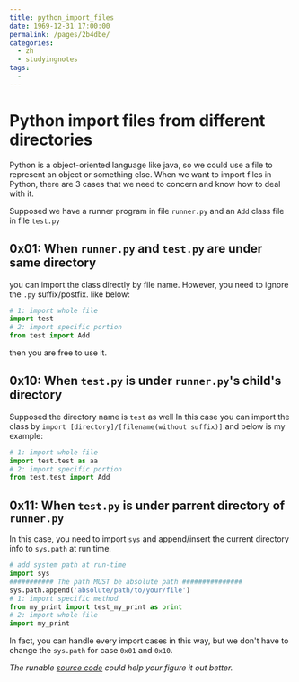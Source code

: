 ```yaml
---
title: python_import_files
date: 1969-12-31 17:00:00
permalink: /pages/2b4dbe/
categories:
  - zh
  - studyingnotes
tags:
  - 
---
```

# Python import files from different directories

Python is a object-oriented language like java, so we could use a file to represent an object or something else. When we want to import files in Python, there are 3 cases that we need to concern and know how to deal with it.

Supposed we have a runner program in file `runner.py` and an `Add` class file in file `test.py`

## 0x01: When `runner.py` and `test.py` are under same directory

you can import the class directly by file name. However, you need to ignore the `.py` suffix/postfix. like below:

```python
# 1: import whole file
import test
# 2: import specific portion
from test import Add
```

then you are free to use it.

## 0x10: When `test.py` is under `runner.py`'s child's directory

Supposed the directory name is `test` as well
In this case you can import the class by `import [directory]/[filename(without suffix)]` and below is my example:

```python
# 1: import whole file
import test.test as aa
# 2: import specific portion
from test.test import Add

```

## 0x11: When `test.py` is under parrent directory of `runner.py`

In this case, you need to import `sys` and append/insert the current directory info to `sys.path` at run time.


```python
# add system path at run-time
import sys
########### The path MUST be absolute path ###############
sys.path.append('absolute/path/to/your/file')
# 1: import specific method 
from my_print import test_my_print as print
# 2: import whole file
import my_print
```

In fact, you can handle every import cases in this way, but we don't have to change the `sys.path` for case `0x01` and `0x10`.

*The runable [source code](https://github.com/jinchenxiangdan/Notes/tree/master/python_import) could help your figure it out better.*

<Valine></Valine>